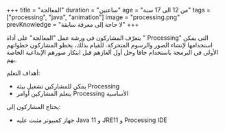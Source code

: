 +++
title = "المعالجة"
duration = "ساعتين"
age = "من 12 الى 17 سنة"
tags = ["processing", "java", "animation"]
image = "processing.png"
prevKnowledge = "لا حاجة إلى معرفة سابقة"
+++

يتعرّف المشاركون في ورشة عمل "المعالجة" على أداة " Processing" التي يمكن استخدامها لإنشاء الصور والرسوم المتحركة. 
 للقيام بذلك، يخطو المشاركون خطواتهم الأولى في البرمجة باستخدام جافا وحل أول ألغازهم
قبل ابتكار صورهم الإبداعية الخاصة بهم.

أهداف التعلم:
* يمكن للمشاركين تشغيل بيئة Processing
* يتعلم المشاركين أوامر Processing الأساسية

يحتاج المشاركون إلى:
* جهاز كمبيوتر مثبت عليه Java 11 و JRE11 و Processing IDE